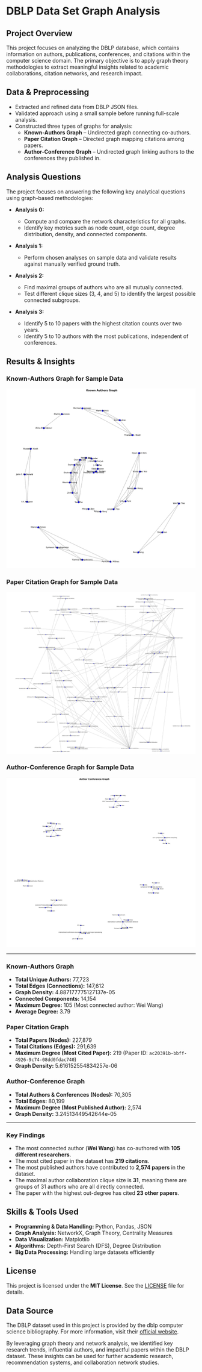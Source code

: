 # DBLP Data Set Graph Analysis

## Project Overview
This project focuses on analyzing the DBLP database, which contains information on authors, publications, conferences, and citations within the computer science domain. The primary objective is to apply graph theory methodologies to extract meaningful insights related to academic collaborations, citation networks, and research impact.

## Data & Preprocessing
- Extracted and refined data from DBLP JSON files.
- Validated approach using a small sample before running full-scale analysis.
- Constructed three types of graphs for analysis:
  - **Known-Authors Graph** – Undirected graph connecting co-authors.
  - **Paper Citation Graph** – Directed graph mapping citations among papers.
  - **Author-Conference Graph** – Undirected graph linking authors to the conferences they published in.

## Analysis Questions
The project focuses on answering the following key analytical questions using graph-based methodologies:

- **Analysis 0:**  
  - Compute and compare the network characteristics for all graphs.
  - Identify key metrics such as node count, edge count, degree distribution, density, and connected components.

- **Analysis 1:**  
  - Perform chosen analyses on sample data and validate results against manually verified ground truth.

- **Analysis 2:**  
  - Find maximal groups of authors who are all mutually connected.
  - Test different clique sizes (3, 4, and 5) to identify the largest possible connected subgroups.

- **Analysis 3:**  
  - Identify 5 to 10 papers with the highest citation counts over two years.
  - Identify 5 to 10 authors with the most publications, independent of conferences.

## Results & Insights

### **Known-Authors Graph for Sample Data**
![Known-Authors Graph](graphs/known_authors.jpg)

### **Paper Citation Graph for Sample Data**
![Paper Citation Graph](graphs/paper_citation.jpg)

### **Author-Conference Graph for Sample Data**
![Author-Conference Graph](graphs/author_conference.jpg)

---

### **Known-Authors Graph**
- **Total Unique Authors:** 77,723  
- **Total Edges (Connections):** 147,612  
- **Graph Density:** 4.887177775127137e-05  
- **Connected Components:** 14,154  
- **Maximum Degree:** 105 (Most connected author: Wei Wang)  
- **Average Degree:** 3.79  

### **Paper Citation Graph**
- **Total Papers (Nodes):** 227,879  
- **Total Citations (Edges):** 291,639  
- **Maximum Degree (Most Cited Paper):** 219 (Paper ID: `ac20391b-bbff-4926-9c74-08dd0fdac740`)  
- **Graph Density:** 5.616152554834257e-06  

### **Author-Conference Graph**
- **Total Authors & Conferences (Nodes):** 70,305  
- **Total Edges:** 80,199  
- **Maximum Degree (Most Published Author):** 2,574  
- **Graph Density:** 3.24513449542644e-05  

---

### **Key Findings**
- The most connected author (**Wei Wang**) has co-authored with **105 different researchers**.
- The most cited paper in the dataset has **219 citations**.
- The most published authors have contributed to **2,574 papers** in the dataset.
- The maximal author collaboration clique size is **31**, meaning there are groups of 31 authors who are all directly connected.
- The paper with the highest out-degree has cited **23 other papers**.

## Skills & Tools Used
- **Programming & Data Handling:** Python, Pandas, JSON  
- **Graph Analysis:** NetworkX, Graph Theory, Centrality Measures  
- **Data Visualization:** Matplotlib  
- **Algorithms:** Depth-First Search (DFS), Degree Distribution  
- **Big Data Processing:** Handling large datasets efficiently  

## License
This project is licensed under the **MIT License**. See the [LICENSE](LICENSE) file for details.

## Data Source
The DBLP dataset used in this project is provided by the dblp computer science bibliography. For more information, visit their [official website](https://dblp.org/).

By leveraging graph theory and network analysis, we identified key research trends, influential authors, and impactful papers within the DBLP dataset. These insights can be used for further academic research, recommendation systems, and collaboration network studies.
